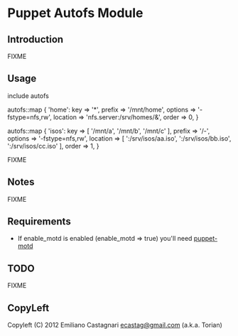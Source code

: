 Puppet Autofs Module
====================

Introduction
------------

FIXME

## Usage ##

  include autofs

  autofs::map { 'home':
    key      => '*',
    prefix   => '/mnt/home',
    options  => '-fstype=nfs,rw',
    location => 'nfs.server:/srv/homes/&',
    order    => 0,
  }

  autofs::map { 'isos':
    key      => [ '/mnt/a', '/mnt/b', '/mnt/c' ],
    prefix   => '/-',
    options  => '-fstype=nfs,rw',
    location => [ ':/srv/isos/aa.iso', ':/srv/isos/bb.iso', ':/srv/isos/cc.iso' ],
    order    => 1,
  }

FIXME

Notes
-----

FIXME

Requirements
------------

 * If enable_motd is enabled (enable_motd => true) you'll need
   [puppet-motd](https://github.com/torian/puppet-motd.git)

TODO
----

FIXME

CopyLeft
---------

Copyleft (C) 2012 Emiliano Castagnari <ecastag@gmail.com> (a.k.a. Torian)


